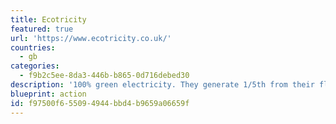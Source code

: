 ```yaml
---
title: Ecotricity
featured: true
url: 'https://www.ecotricity.co.uk/'
countries:
  - gb
categories:
  - f9b2c5ee-8da3-446b-b865-0d716debed30
description: '100% green electricity. They generate 1/5th from their fleet of windmills and sunmills, and buy the rest from other green generators. They also turn our customers’ bills into new sources of green energy, making more green electricity all the time.'
blueprint: action
id: f97500f6-5509-4944-bbd4-b9659a06659f
---
```

